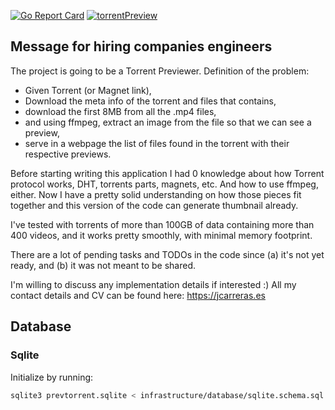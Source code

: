 [![Go Report Card](https://goreportcard.com/badge/github.com/jan-carreras/torrentpreviewer)](https://goreportcard.com/report/github.com/jan-carreras/torrentpreviewer)
[![torrentPreview](https://circleci.com/gh/jan-carreras/torrentpreviewer.svg?style=shield)](https://app.circleci.com/pipelines/github/jan-carreras/torrentpreviewer)

## Message for hiring companies engineers

The project is going to be a Torrent Previewer. Definition of the problem:

- Given Torrent (or Magnet link),
- Download the meta info of the torrent and files that contains,
- download the first 8MB from all the .mp4 files,
- and using ffmpeg, extract an image from the file so that we can see a preview,
- serve in a webpage the list of files found in the torrent with their respective previews.

Before starting writing this application I had 0 knowledge about how Torrent protocol works, DHT, torrents parts,
magnets, etc. And how to use ffmpeg, either. Now I have a pretty solid understanding on how those pieces fit together
and this version of the code can generate thumbnail already.

I've tested with torrents of more than 100GB of data containing more than 400 videos, and it works pretty smoothly, with
minimal memory footprint.

There are a lot of pending tasks and TODOs in the code since (a) it's not yet ready, and (b) it was not meant to be
shared.

I'm willing to discuss any implementation details if interested :) All my contact details and CV can be found
here: https://jcarreras.es

## Database

### Sqlite

Initialize by running:

```bash
sqlite3 prevtorrent.sqlite < infrastructure/database/sqlite.schema.sql
```